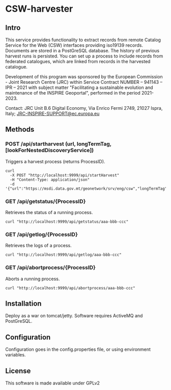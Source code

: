 # CSW-harvester

## Intro

This service provides functionality to extract records from remote Catalog Service for the Web (CSW) interfaces providing iso19139 records.
Documents are stored in a PostGreSQL database. The history of previous harvest runs is persisted. You can set up a process to include records 
from federated catalogues, which are linked from records in the harvested catalogue.

Development of this program was sponsored by the European Commission - Joint Research Centre (JRC) within Service 
Contract NUMBER – 941143 – IPR – 2021 with subject matter "Facilitating a sustainable evolution and maintenance of 
the INSPIRE Geoportal", performed in the period 2021-2023.

Contact: 
	JRC Unit B.6 Digital Economy, 
    Via Enrico Fermi 2749, 21027 Ispra, Italy; 
	JRC-INSPIRE-SUPPORT@ec.europa.eu


## Methods

### POST /api/startharvest (url, longTermTag, [lookForNestedDiscoveryService])

Triggers a harvest process (returns ProcessID).

```
curl
  -X POST "http://localhost:9999/api/startHarvest" 
  -H "Content-Type: application/json"
  -d '{"url":"https://msdi.data.gov.mt/geonetwork/srv/eng/csw","longTermTag":"MT","lookForNestedDiscoveryService":false}'
```

### GET /api/getstatus/{ProcessID}

Retrieves the status of a running process.

```
curl "http://localhost:9999/api/getstatus/aaa-bbb-ccc"
```

###  GET /api/getlog/{ProcessID}

Retrieves the logs of a process.

```
curl "http://localhost:9999/api/getlog/aaa-bbb-ccc"
```

###  GET /api/abortprocess/{ProcessID}

Aborts a running process.

```
curl "http://localhost:9999/api/abortprocess/aaa-bbb-ccc"
```


## Installation

Deploy as a war on tomcat/jetty.
Software requires ActiveMQ and PostGreSQL. 

## Configuration

Configuration goes in the config.properties file, or using environment variables.

## License

This software is made available under GPLv2
